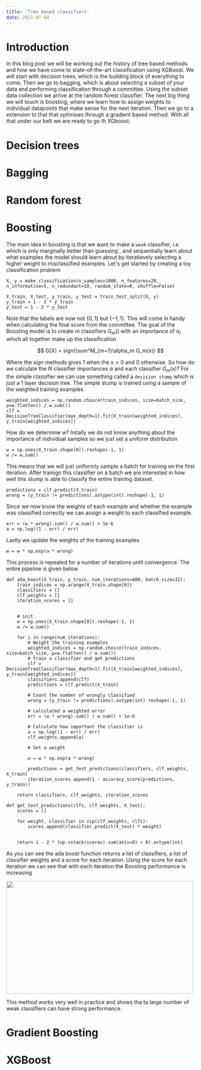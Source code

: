 ```yaml
---
title: 'Tree based classifiers'
date: 2021-07-04
---
```


Introduction
======
In this blog post we will be working out the history of tree based methods and how we have come to state-of-the-art classification using XGBoost.
We will start with decision trees, which is the building block of everything to come. Then we go to bagging, which is about selecting a subset of your 
data and performing classification through a committee. Using the subset data collection we arrive at the random forest classifier. The next big thing 
we will touch is boosting, where we learn how to assign weights to individual datapoints that make sense for the next iteration. Then we go to a extension
to that that optimises through a gradient based method. With all that under our belt we are ready to go th XGboost. 

Decision trees
======


Bagging
======


Random forest
======


Boosting
======
The main idea in boosting is that we want to make a `weak` classifier, i.e. which is only marginally better than guessing`, and sequentially learn about what examples
the model should learn about by iteratievely selecting a higher weight to misclassified examples. Let's get started by creating a toy classification problem

```
X, y = make_classification(n_samples=1000, n_features=20, n_informative=5, n_redundant=10, random_state=0, shuffle=False)

X_train, X_test, y_train, y_test = train_test_split(X, y)
y_train = 1 - 2 * y_train
y_test = 1 - 2 * y_test
```
Note that the labels are now not $\{0,1\}$ but $\{-1, 1\}$. This will come in handy when calculating the final score from the committee. The goal of the Boosting model is to create $m$ classifiers $G_m()$ with an importance of $\alpha_i$ which all together make up the classification

$$
    G(X) = sign(\sum^M_{m=1}\alpha_m G_m(x))
$$

Where the $sign$ methods gives 1 when the $x > 0$ and 0 otherwise. So how do we calculate the $N$ classifier importances $\alpha$ and each classifier $G_m(x)$? For the simple classifier we can use something called a `decision stump` which is just a 1 layer decision tree. The simple stump is trained using a sample of the weighted training examples 

```
weighted_indices = np.random.choice(train_indices, size=batch_size, p=w.flatten() / w.sum())
clf = DecisionTreeClassifier(max_depth=1).fit(X_train[weighted_indices], y_train[weighted_indices])
```

How do we determine $w$? Initally we do not know anything about the importance of individual samples so we just set a uniform distribution 

```
w = np.ones(X_train.shape[0]).reshape(-1, 1)
w /= w.sum()
```

This means that we will just uniformly sample a batch for training on the first iteration. After trainign this classifier on a batch we are interested in how well this stump is able to classify the entire training dataset. 

```
predictions = clf.predict(X_train)
wrong = (y_train != predictions).astype(int).reshape(-1, 1)
```

Since we now know the weights of each example and whether the example was classified correctly we can assign a weight to each classified example. 

```
err = (w * wrong).sum() / w.sum() + 1e-6
a = np.log((1 - err) / err)
```

Lastly we update the weights of the training examples

```
w = w * np.exp(a * wrong)
 ```

This process is repeated for a number of iterations until convergence. The entire pipeline is given below 

```
def ada_boost(X_train, y_train, num_iterations=400, batch_size=32):
    train_indices = np.arange(X_train.shape[0])
    classifiers = []
    clf_weights = []
    iteration_scores = []


    # init
    w = np.ones(X_train.shape[0]).reshape(-1, 1)
    w /= w.sum()

    for i in range(num_iterations):
        # Weight the training examples
        weighted_indices = np.random.choice(train_indices, size=batch_size, p=w.flatten() / w.sum())
        # train a classifier and get predictions
        clf = DecisionTreeClassifier(max_depth=1).fit(X_train[weighted_indices], y_train[weighted_indices])
        classifiers.append(clf)
        predictions = clf.predict(X_train)

        # Count the number of wrongly classified 
        wrong = (y_train != predictions).astype(int).reshape(-1, 1)

        # calculated a weighted error
        err = (w * wrong).sum() / w.sum() + 1e-6

        # Calculate how important the classifier is
        a = np.log((1 - err) / err)
        clf_weights.append(a)

        # Set a weight

        w = w * np.exp(a * wrong)
        
        predictions = get_test_predictions(classifiers, clf_weights, X_train)
        iteration_scores.append(1 - accuracy_score(predictions, y_train))
        
    return classifiers, clf_weights, iteration_scores

def get_test_predictions(clfs, clf_weights, X_test):
    scores = []

    for weight, classifier in zip(clf_weights, clfs):
        scores.append(classifier.predict(X_test) * weight)
        
        
    return 1 - 2 * (np.vstack(scores).sum(axis=0) < 0).astype(int)
```

As you can see the ada boost function returns a list of classifiers, a list of classifier weights and a score for each iteration. Using the score for each iteration we can see that with each iteration the Boosting performance is increasing 

<img src="http://woutermostard.github.io/files/boosting.png" align="middle" width="500" height="300">

This method works very well in practice and shows tha ta large number of weak classifiers can have strong performance. 


Gradient Boosting
======

XGBoost
======